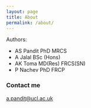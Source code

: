 ```yaml
---
layout: page
title: About
permalink: /about/
---
```


Authors: 
- AS Pandit PhD MRCS
- A Jalal BSc (Hons)
- AK Toma MD(Res) FRCS(SN)
- P Nachev PhD FRCP


### Contact me

[a.pandit@ucl.ac.uk](mailto:a.pandit@ucl.ac.uk)
